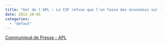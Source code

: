 ```yaml
---
title: "Gel de l'APL : La CSF refuse que l'on fasse des économies sur le dos des plus modestes"
date: 2013-10-05
categories: 
  - "defaut"
---
```


[Communiqué de Presse - APL](http://www3.slc.asso.fr/wp-content/uploads/2013/10/CP-Gel-de-lAPL-1oct-2013.pdf)
